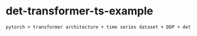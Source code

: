 # det-transformer-ts-example
```
pytorch + transformer architecture + time series dataset + DDP + det
```
